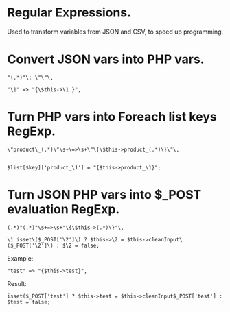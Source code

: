 # Regular Expressions.

Used to transform variables from JSON and CSV, to speed up programming.

# Convert JSON vars into PHP vars.
```
"(.*)"\: \"\"\,

"\1" => "{\$this->\1 }",

```
# Turn PHP vars into Foreach list keys RegExp.
```
\"product\_(.*)\"\s+\=>\s+\"\{\$this->product_(.*)\}\"\,


$list[$key]['product_\1'] = "{$this->product_\1}";

```
# Turn JSON PHP vars into $_POST evaluation RegExp.
```
(.*)"(.*)"\s+=>\s+"\{\$this->(.*)\}"\,

\1 isset\($_POST['\2']\) ? $this->\2 = $this->cleanInput\($_POST['\2']\) : $\2 = false;  
```
Example:
```
"test" => "{$this->test}",
```
Result:
```
isset($_POST['test'] ? $this->test = $this->cleanInput$_POST['test'] : $test = false; 
```
